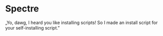 # Spectre
„Yo, dawg, I heard you like installing scripts! So I made an install script for your self-installing script.”
